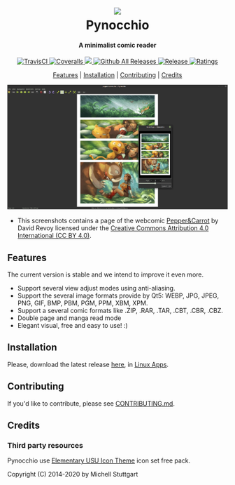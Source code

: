 
<h1 align="center">
  <br>
  <a href="https://pynocchio.github.io/">
  <img src="https://github.com/mstuttgart/pynocchio/blob/develop/data/pynocchio.png"></a>
  <br>
  Pynocchio
  <br>
</h1>

<h4 align="center">A minimalist comic reader</h4>

<p align="center">
  <a href="https://travis-ci.org/mstuttgart/pynocchio">
    <img src="https://img.shields.io/travis/mstuttgart/pynocchio/develop.svg?style=flat-square" alt="TravisCI">
  </a>
  <a href="https://coveralls.io/github/mstuttgart/pynocchio?branch=develop">
    <img src="https://img.shields.io/coveralls/mstuttgart/pynocchio/develop.svg?style=flat-square" alt="Coveralls">
  </a>
  <a href="https://codeclimate.com/github/mstuttgart/pynocchio/maintainability">
    <img src="https://img.shields.io/codeclimate/maintainability/mstuttgart/pynocchio.svg?style=flat-square" />
  </a>
  <a href="https://github.com/mstuttgart/pynocchio/releases">
        <img src="https://img.shields.io/github/downloads/mstuttgart/pynocchio/total.svg?style=flat-square" alt="Github All Releases">
  </a>
    <a href="https://github.com/mstuttgart/pynocchio/releases/latest">
      <img src="https://img.shields.io/github/release/mstuttgart/pynocchio.svg?style=flat-square" alt="Release">
  </a>
    <a href="https://github.com/mstuttgart/pynocchio/blob/develop/LICENSE">
      <img src="https://img.shields.io/github/license/mstuttgart/pynocchio.svg?style=flat-square" alt="Ratings">
  </a>
</p>



<p align="center">
  <a href="#features">Features</a> | 
  <a href="#installation">Installation</a> |
  <a href="#contributing">Contributing</a> |
  <a href="#credits">Credits</a>
</p>

<p align="center">
<img src="data/screenshots/screenshot_02.png" alt="Pynocchio Comic Reader - Main Screen">
</p>

* This screenshots contains a page of the webcomic [Pepper&Carrot](https://www.peppercarrot.com/) by David Revoy licensed under the [Creative Commons Attribution 4.0 International (CC BY 4.0)](https://creativecommons.org/licenses/by/4.0/).

## Features

The current version is stable and we intend to improve it even more.

* Support several view adjust modes using anti-aliasing.
* Support the several image formats provide by Qt5: WEBP, JPG, JPEG, PNG, GIF, BMP, PBM, PGM, PPM, XBM, XPM.
* Support a several comic formats like .ZIP, .RAR, .TAR, .CBT, .CBR, .CBZ.
* Double page and manga read mode
* Elegant visual, free and easy to use! :) 

## Installation

Please, download the latest release [here](https://github.com/mstuttgart/pynocchio/releases/latest), in [Linux Apps](https://www.linux-apps.com/p/1126786).

## Contributing

If you'd like to contribute, please see [CONTRIBUTING.md](https://github.com/mstuttgart/pynocchio/blob/develop/CONTRIBUTING.md).

## Credits

### Third party resources

Pynocchio use [Elementary USU Icon Theme](https://store.kde.org/content/show.php/elementary+USU?content=148128) icon set free pack.

Copyright (C) 2014-2020 by Michell Stuttgart

